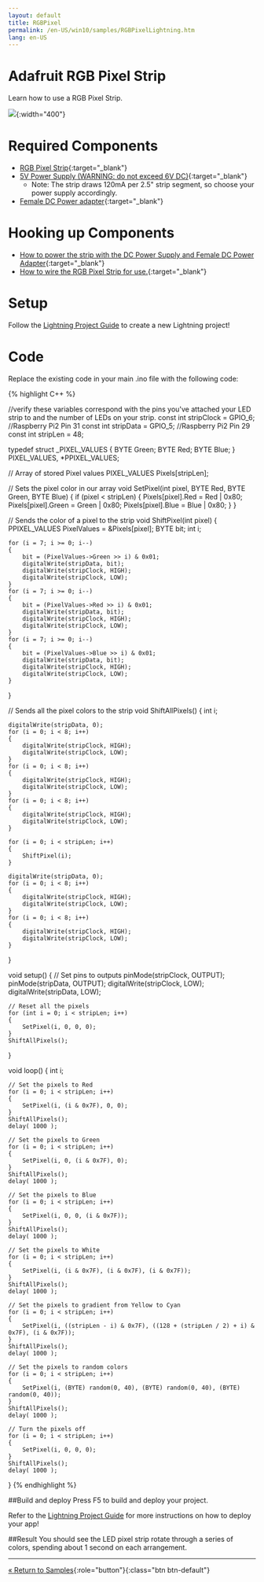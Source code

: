 ```yaml
---
layout: default
title: RGBPixel
permalink: /en-US/win10/samples/RGBPixelLightning.htm
lang: en-US
---
```


# Adafruit RGB Pixel Strip
Learn how to use a RGB Pixel Strip.

![]({{site.baseurl}}/images/RGBPixel.jpg){:width="400"}

# Required Components
* [RGB Pixel Strip](http://www.adafruit.com/products/306){:target="_blank"}
* [5V Power Supply (WARNING: do not exceed 6V DC)](http://www.adafruit.com/products/276){:target="_blank"}
    * Note: The strip draws 120mA per 2.5" strip segment, so choose your power supply accordingly.
* [Female DC Power adapter](http://www.adafruit.com/products/368){:target="_blank"}

# Hooking up Components
* [How to power the strip with the DC Power Supply and Female DC Power Adapter](https://learn.adafruit.com/digital-led-strip/powering){:target="_blank"}
* [How to wire the RGB Pixel Strip for use.](https://learn.adafruit.com/digital-led-strip/wiring){:target="_blank"}

# Setup

Follow the [Lightning Project Guide]({{site.baseurl}}/en-US/win10/LightningProjectGuide.htm) to create a new Lightning project!

# Code

Replace the existing code in your main .ino file with the following code:

{% highlight C++ %}

//verify these variables correspond with the pins you've attached your LED strip to and the number of LEDs on your strip.
const int stripClock = GPIO_6;	//Raspberry Pi2 Pin 31
const int stripData = GPIO_5;	//Raspberry Pi2 Pin 29
const int stripLen = 48;

typedef struct _PIXEL_VALUES {
    BYTE Green;
    BYTE Red;
    BYTE Blue;
} PIXEL_VALUES, *PPIXEL_VALUES;

// Array of stored Pixel values
PIXEL_VALUES Pixels[stripLen];

// Sets the pixel color in our array
void SetPixel(int pixel, BYTE Red, BYTE Green, BYTE Blue)
{
    if (pixel < stripLen)
    {
        Pixels[pixel].Red = Red | 0x80;
        Pixels[pixel].Green = Green | 0x80;
        Pixels[pixel].Blue = Blue | 0x80;
    }
}

// Sends the color of a pixel to the strip
void ShiftPixel(int pixel)
{
    PPIXEL_VALUES PixelValues = &Pixels[pixel];
    BYTE bit;
    int i;

    for (i = 7; i >= 0; i--)
    {
        bit = (PixelValues->Green >> i) & 0x01;
        digitalWrite(stripData, bit);
        digitalWrite(stripClock, HIGH);
        digitalWrite(stripClock, LOW);
    }
    for (i = 7; i >= 0; i--)
    {
        bit = (PixelValues->Red >> i) & 0x01;
        digitalWrite(stripData, bit);
        digitalWrite(stripClock, HIGH);
        digitalWrite(stripClock, LOW);
    }
    for (i = 7; i >= 0; i--)
    {
        bit = (PixelValues->Blue >> i) & 0x01;
        digitalWrite(stripData, bit);
        digitalWrite(stripClock, HIGH);
        digitalWrite(stripClock, LOW);
    }
}

// Sends all the pixel colors to the strip
void ShiftAllPixels()
{
    int i;

    digitalWrite(stripData, 0);
    for (i = 0; i < 8; i++)
    {
        digitalWrite(stripClock, HIGH);
        digitalWrite(stripClock, LOW);
    }
    for (i = 0; i < 8; i++)
    {
        digitalWrite(stripClock, HIGH);
        digitalWrite(stripClock, LOW);
    }
    for (i = 0; i < 8; i++)
    {
        digitalWrite(stripClock, HIGH);
        digitalWrite(stripClock, LOW);
    }

    for (i = 0; i < stripLen; i++)
    {
        ShiftPixel(i);
    }

    digitalWrite(stripData, 0);
    for (i = 0; i < 8; i++)
    {
        digitalWrite(stripClock, HIGH);
        digitalWrite(stripClock, LOW);
    }
    for (i = 0; i < 8; i++)
    {
        digitalWrite(stripClock, HIGH);
        digitalWrite(stripClock, LOW);
    }
}

void setup()
{
    // Set pins to outputs
    pinMode(stripClock, OUTPUT);
    pinMode(stripData, OUTPUT);
    digitalWrite(stripClock, LOW);
    digitalWrite(stripData, LOW);

    // Reset all the pixels
    for (int i = 0; i < stripLen; i++)
    {
        SetPixel(i, 0, 0, 0);
    }
    ShiftAllPixels();
}

void loop()
{
    int i;

    // Set the pixels to Red
    for (i = 0; i < stripLen; i++)
    {
        SetPixel(i, (i & 0x7F), 0, 0);
    }
    ShiftAllPixels();
    delay( 1000 );

    // Set the pixels to Green
    for (i = 0; i < stripLen; i++)
    {
        SetPixel(i, 0, (i & 0x7F), 0);
    }
    ShiftAllPixels();
    delay( 1000 );

    // Set the pixels to Blue
    for (i = 0; i < stripLen; i++)
    {
        SetPixel(i, 0, 0, (i & 0x7F));
    }
    ShiftAllPixels();
    delay( 1000 );

    // Set the pixels to White
    for (i = 0; i < stripLen; i++)
    {
        SetPixel(i, (i & 0x7F), (i & 0x7F), (i & 0x7F));
    }
    ShiftAllPixels();
    delay( 1000 );

    // Set the pixels to gradient from Yellow to Cyan
    for (i = 0; i < stripLen; i++)
    {
        SetPixel(i, ((stripLen - i) & 0x7F), ((128 + (stripLen / 2) + i) & 0x7F), (i & 0x7F));
    }
    ShiftAllPixels();
    delay( 1000 );

    // Set the pixels to random colors
    for (i = 0; i < stripLen; i++)
    {
        SetPixel(i, (BYTE) random(0, 40), (BYTE) random(0, 40), (BYTE) random(0, 40));
    }
    ShiftAllPixels();
    delay( 1000 );

    // Turn the pixels off
    for (i = 0; i < stripLen; i++)
    {
        SetPixel(i, 0, 0, 0);
    }
    ShiftAllPixels();
    delay( 1000 );
}
{% endhighlight %}

##Build and deploy
Press F5 to build and deploy your project.

Refer to the [Lightning Project Guide]({{site.baseurl}}/en-US/win10/LightningProjectGuide.htm) for more instructions on how to deploy your app!

##Result
You should see the LED pixel strip rotate through a series of colors, spending about 1 second on each arrangement.

---

[&laquo; Return to Samples](SampleApps.htm){:role="button"}{:class="btn btn-default"}
